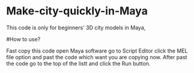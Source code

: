 # Make-city-quickly-in-Maya


This code is only for beginners' 3D city models in Maya,

#How to use?

Fast copy this code open Maya software go to Script Editor click the MEL file option and past the code which want you are copying now. After past the code go to the top of the listt and click the Run button.
